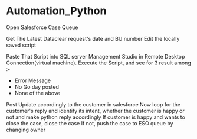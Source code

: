 # Automation_Python

Open Salesforce Case Queue

Get The Latest Dataclear request's date and BU number
Edit the locally saved script

Paste That Script into SQL server Management Studio in Remote Desktop  
Connection(virtual machine). Execute the Script, and see for 3 result among :-  
- Error Message  
- No Go day posted  
- None of the above  

Post Update accordingly to the customer in salesforce
Now loop for the customer's reply and identify its intent, whether the customer is happy or not and make python reply accordingly
If customer is happy and wants to close the case, close the case
If not, push the case to ESO queue by changing owner
